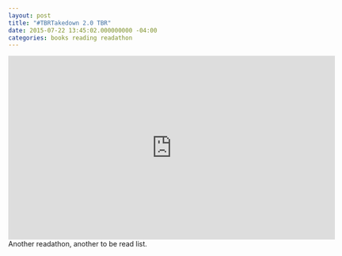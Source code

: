```yaml
---
layout: post
title: "#TBRTakedown 2.0 TBR"
date: 2015-07-22 13:45:02.000000000 -04:00
categories: books reading readathon
---
```

<iframe width="660" height="371" src="https://www.youtube.com/embed/4Xdc51PumdA?feature=oembed"
    frameborder="0" allowfullscreen></iframe>
Another readathon, another to be read list.
